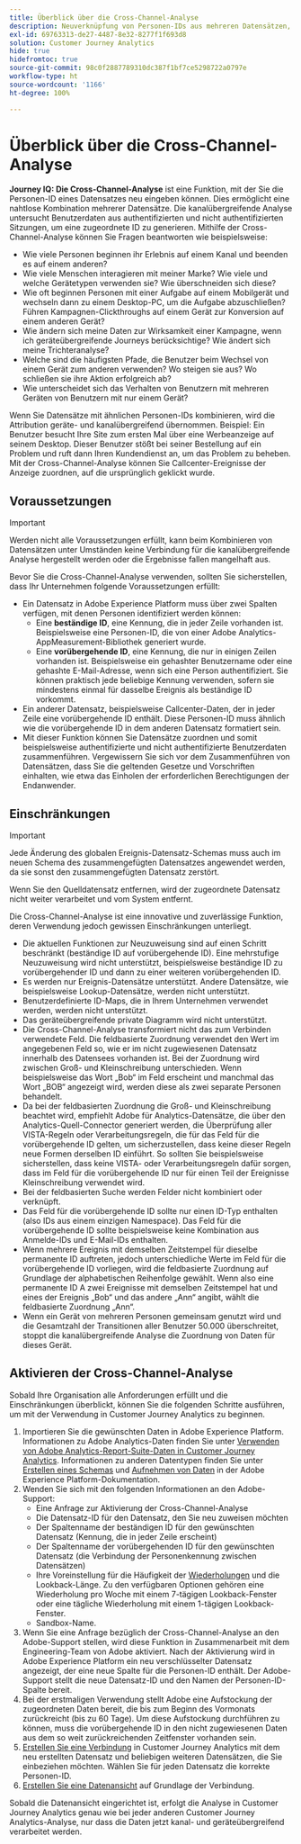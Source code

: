 ```yaml
---
title: Überblick über die Cross-Channel-Analyse
description: Neuverknüpfung von Personen-IDs aus mehreren Datensätzen, um Personen zuzuordnen.
exl-id: 69763313-de27-4487-8e32-8277f1f693d8
solution: Customer Journey Analytics
hide: true
hidefromtoc: true
source-git-commit: 98c0f2887789310dc387f1bf7ce5298722a0797e
workflow-type: ht
source-wordcount: '1166'
ht-degree: 100%

---
```



# Überblick über die Cross-Channel-Analyse

**Journey IQ: Die Cross-Channel-Analyse** ist eine Funktion, mit der Sie die Personen-ID eines Datensatzes neu eingeben können. Dies ermöglicht eine nahtlose Kombination mehrerer Datensätze. Die kanalübergreifende Analyse untersucht Benutzerdaten aus authentifizierten und nicht authentifizierten Sitzungen, um eine zugeordnete ID zu generieren. Mithilfe der Cross-Channel-Analyse können Sie Fragen beantworten wie beispielsweise:

* Wie viele Personen beginnen ihr Erlebnis auf einem Kanal und beenden es auf einem anderen?
* Wie viele Menschen interagieren mit meiner Marke? Wie viele und welche Gerätetypen verwenden sie? Wie überschneiden sich diese?
* Wie oft beginnen Personen mit einer Aufgabe auf einem Mobilgerät und wechseln dann zu einem Desktop-PC, um die Aufgabe abzuschließen? Führen Kampagnen-Clickthroughs auf einem Gerät zur Konversion auf einem anderen Gerät?
* Wie ändern sich meine Daten zur Wirksamkeit einer Kampagne, wenn ich geräteübergreifende Journeys berücksichtige? Wie ändert sich meine Trichteranalyse?
* Welche sind die häufigsten Pfade, die Benutzer beim Wechsel von einem Gerät zum anderen verwenden? Wo steigen sie aus? Wo schließen sie ihre Aktion erfolgreich ab?
* Wie unterscheidet sich das Verhalten von Benutzern mit mehreren Geräten von Benutzern mit nur einem Gerät?

Wenn Sie Datensätze mit ähnlichen Personen-IDs kombinieren, wird die Attribution geräte- und kanalübergreifend übernommen. Beispiel: Ein Benutzer besucht Ihre Site zum ersten Mal über eine Werbeanzeige auf seinem Desktop. Dieser Benutzer stößt bei seiner Bestellung auf ein Problem und ruft dann Ihren Kundendienst an, um das Problem zu beheben. Mit der Cross-Channel-Analyse können Sie Callcenter-Ereignisse der Anzeige zuordnen, auf die ursprünglich geklickt wurde.

## Voraussetzungen

>[!IMPORTANT]
>
>Werden nicht alle Voraussetzungen erfüllt, kann beim Kombinieren von Datensätzen unter Umständen keine Verbindung für die kanalübergreifende Analyse hergestellt werden oder die Ergebnisse fallen mangelhaft aus.

Bevor Sie die Cross-Channel-Analyse verwenden, sollten Sie sicherstellen, dass Ihr Unternehmen folgende Voraussetzungen erfüllt:

* Ein Datensatz in Adobe Experience Platform muss über zwei Spalten verfügen, mit denen Personen identifiziert werden können:
   * Eine **beständige ID**, eine Kennung, die in jeder Zeile vorhanden ist. Beispielsweise eine Personen-ID, die von einer Adobe Analytics-AppMeasurement-Bibliothek generiert wurde.
   * Eine **vorübergehende ID**, eine Kennung, die nur in einigen Zeilen vorhanden ist. Beispielsweise ein gehashter Benutzername oder eine gehashte E-Mail-Adresse, wenn sich eine Person authentifiziert. Sie können praktisch jede beliebige Kennung verwenden, sofern sie mindestens einmal für dasselbe Ereignis als beständige ID vorkommt.
* Ein anderer Datensatz, beispielsweise Callcenter-Daten, der in jeder Zeile eine vorübergehende ID enthält. Diese Personen-ID muss ähnlich wie die vorübergehende ID in dem anderen Datensatz formatiert sein.
* Mit dieser Funktion können Sie Datensätze zuordnen und somit beispielsweise authentifizierte und nicht authentifizierte Benutzerdaten zusammenführen. Vergewissern Sie sich vor dem Zusammenführen von Datensätzen, dass Sie die geltenden Gesetze und Vorschriften einhalten, wie etwa das Einholen der erforderlichen Berechtigungen der Endanwender.

## Einschränkungen

>[!IMPORTANT]
>
>Jede Änderung des globalen Ereignis-Datensatz-Schemas muss auch im neuen Schema des zusammengefügten Datensatzes angewendet werden, da sie sonst den zusammengefügten Datensatz zerstört.
>
>Wenn Sie den Quelldatensatz entfernen, wird der zugeordnete Datensatz nicht weiter verarbeitet und vom System entfernt.

Die Cross-Channel-Analyse ist eine innovative und zuverlässige Funktion, deren Verwendung jedoch gewissen Einschränkungen unterliegt.

* Die aktuellen Funktionen zur Neuzuweisung sind auf einen Schritt beschränkt (beständige ID auf vorübergehende ID). Eine mehrstufige Neuzuweisung wird nicht unterstützt, beispielsweise beständige ID zu vorübergehender ID und dann zu einer weiteren vorübergehenden ID.
* Es werden nur Ereignis-Datensätze unterstützt. Andere Datensätze, wie beispielsweise Lookup-Datensätze, werden nicht unterstützt.
* Benutzerdefinierte ID-Maps, die in Ihrem Unternehmen verwendet werden, werden nicht unterstützt.
* Das geräteübergreifende private Diagramm wird nicht unterstützt.
* Die Cross-Channel-Analyse transformiert nicht das zum Verbinden verwendete Feld. Die feldbasierte Zuordnung verwendet den Wert im angegebenen Feld so, wie er im nicht zugewiesenen Datensatz innerhalb des Datensees vorhanden ist. Bei der Zuordnung wird zwischen Groß- und Kleinschreibung unterschieden. Wenn beispielsweise das Wort „Bob“ im Feld erscheint und manchmal das Wort „BOB“ angezeigt wird, werden diese als zwei separate Personen behandelt.
* Da bei der feldbasierten Zuordnung die Groß- und Kleinschreibung beachtet wird, empfiehlt Adobe für Analytics-Datensätze, die über den Analytics-Quell-Connector generiert werden, die Überprüfung aller VISTA-Regeln oder Verarbeitungsregeln, die für das Feld für die vorübergehende ID gelten, um sicherzustellen, dass keine dieser Regeln neue Formen derselben ID einführt. So sollten Sie beispielsweise sicherstellen, dass keine VISTA- oder Verarbeitungsregeln dafür sorgen, dass im Feld für die vorübergehende ID nur für einen Teil der Ereignisse Kleinschreibung verwendet wird.
* Bei der feldbasierten Suche werden Felder nicht kombiniert oder verknüpft.
* Das Feld für die vorübergehende ID sollte nur einen ID-Typ enthalten (also IDs aus einem einzigen Namespace). Das Feld für die vorübergehende ID sollte beispielsweise keine Kombination aus Anmelde-IDs und E-Mail-IDs enthalten.
* Wenn mehrere Ereignis mit demselben Zeitstempel für dieselbe permanente ID auftreten, jedoch unterschiedliche Werte im Feld für die vorübergehende ID vorliegen, wird die feldbasierte Zuordnung auf Grundlage der alphabetischen Reihenfolge gewählt. Wenn also eine permanente ID A zwei Ereignisse mit demselben Zeitstempel hat und eines der Ereignis „Bob“ und das andere „Ann“ angibt, wählt die feldbasierte Zuordnung „Ann“.
* Wenn ein Gerät von mehreren Personen gemeinsam genutzt wird und die Gesamtzahl der Transitionen aller Benutzer 50.000 überschreitet, stoppt die kanalübergreifende Analyse die Zuordnung von Daten für dieses Gerät.

## Aktivieren der Cross-Channel-Analyse

Sobald Ihre Organisation alle Anforderungen erfüllt und die Einschränkungen überblickt, können Sie die folgenden Schritte ausführen, um mit der Verwendung in Customer Journey Analytics zu beginnen.

1. Importieren Sie die gewünschten Daten in Adobe Experience Platform. Informationen zu Adobe Analytics-Daten finden Sie unter [Verwenden von Adobe Analytics-Report-Suite-Daten in Customer Journey Analytics](/help/getting-started/aa-vs-cja/aa-data-in-cja.md). Informationen zu anderen Datentypen finden Sie unter [Erstellen eines Schemas](https://experienceleague.adobe.com/docs/experience-platform/xdm/tutorials/create-schema-ui.html?lang=de) und [Aufnehmen von Daten](https://experienceleague.adobe.com/docs/experience-platform/ingestion/home.html?lang=de) in der Adobe Experience Platform-Dokumentation.
1. Wenden Sie sich mit den folgenden Informationen an den Adobe-Support:
   * Eine Anfrage zur Aktivierung der Cross-Channel-Analyse
   * Die Datensatz-ID für den Datensatz, den Sie neu zuweisen möchten
   * Der Spaltenname der beständigen ID für den gewünschten Datensatz (Kennung, die in jeder Zeile erscheint)
   * Der Spaltenname der vorübergehenden ID für den gewünschten Datensatz (die Verbindung der Personenkennung zwischen Datensätzen)
   * Ihre Voreinstellung für die Häufigkeit der [Wiederholungen](replay.md) und die Lookback-Länge. Zu den verfügbaren Optionen gehören eine Wiederholung pro Woche mit einem 7-tägigen Lookback-Fenster oder eine tägliche Wiederholung mit einem 1-tägigen Lookback-Fenster.
   * Sandbox-Name.
1. Wenn Sie eine Anfrage bezüglich der Cross-Channel-Analyse an den Adobe-Support stellen, wird diese Funktion in Zusammenarbeit mit dem Engineering-Team von Adobe aktiviert. Nach der Aktivierung wird in Adobe Experience Platform ein neu verschlüsselter Datensatz angezeigt, der eine neue Spalte für die Personen-ID enthält. Der Adobe-Support stellt die neue Datensatz-ID und den Namen der Personen-ID-Spalte bereit.
1. Bei der erstmaligen Verwendung stellt Adobe eine Aufstockung der zugeordneten Daten bereit, die bis zum Beginn des Vormonats zurückreicht (bis zu 60 Tage). Um diese Aufstockung durchführen zu können, muss die vorübergehende ID in den nicht zugewiesenen Daten aus dem so weit zurückreichenden Zeitfenster vorhanden sein.
1. [Erstellen Sie eine Verbindung](/help/connections/create-connection.md) in Customer Journey Analytics mit dem neu erstellten Datensatz und beliebigen weiteren Datensätzen, die Sie einbeziehen möchten. Wählen Sie für jeden Datensatz die korrekte Personen-ID.
1. [Erstellen Sie eine Datenansicht](/help/data-views/create-dataview.md) auf Grundlage der Verbindung.

<!-- To do: Paragraph on backfill once product and marketing determine the best way forward. -->

Sobald die Datenansicht eingerichtet ist, erfolgt die Analyse in Customer Journey Analytics genau wie bei jeder anderen Customer Journey Analytics-Analyse, nur dass die Daten jetzt kanal- und geräteübergreifend verarbeitet werden.
